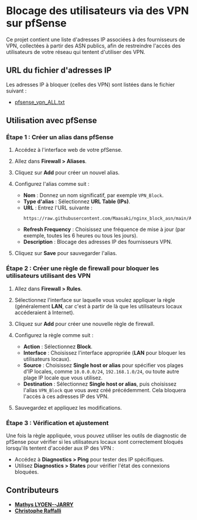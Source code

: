 # Blocage des utilisateurs via des VPN sur pfSense

Ce projet contient une liste d'adresses IP associées à des fournisseurs de VPN, collectées à partir des ASN publics, afin de restreindre l'accès des utilisateurs de votre réseau qui tentent d'utiliser des VPN.

## URL du fichier d'adresses IP

Les adresses IP à bloquer (celles des VPN) sont listées dans le fichier suivant :
- [pfsense_vpn_ALL.txt](https://raw.githubusercontent.com/Maasaki/nginx_block_asn/main/ASN_VPN_pfSense/pfsense_vpn_ALL.txt)

## Utilisation avec pfSense

### Étape 1 : Créer un alias dans pfSense

1. Accédez à l'interface web de votre pfSense.
2. Allez dans **Firewall > Aliases**.
3. Cliquez sur **Add** pour créer un nouvel alias.
4. Configurez l'alias comme suit :
   - **Nom** : Donnez un nom significatif, par exemple `VPN_Block`.
   - **Type d'alias** : Sélectionnez **URL Table (IPs)**.
   - **URL** : Entrez l'URL suivante :
     ```
     https://raw.githubusercontent.com/Maasaki/nginx_block_asn/main/ASN_VPN_pfSense/pfsense_vpn_ALL.txt
     ```
   - **Refresh Frequency** : Choisissez une fréquence de mise à jour (par exemple, toutes les 6 heures ou tous les jours).
   - **Description** : Blocage des adresses IP des fournisseurs VPN.

5. Cliquez sur **Save** pour sauvegarder l'alias.

### Étape 2 : Créer une règle de firewall pour bloquer les utilisateurs utilisant des VPN

1. Allez dans **Firewall > Rules**.
2. Sélectionnez l'interface sur laquelle vous voulez appliquer la règle (généralement **LAN**, car c'est à partir de là que les utilisateurs locaux accéderaient à Internet).
3. Cliquez sur **Add** pour créer une nouvelle règle de firewall.
4. Configurez la règle comme suit :
   - **Action** : Sélectionnez **Block**.
   - **Interface** : Choisissez l'interface appropriée (**LAN** pour bloquer les utilisateurs locaux).
   - **Source** : Choisissez **Single host or alias** pour spécifier vos plages d'IP locales, comme `10.0.0.0/24`, `192.168.1.0/24`, ou toute autre plage IP locale que vous utilisez.
   - **Destination** : Sélectionnez **Single host or alias**, puis choisissez l'alias `VPN_Block` que vous avez créé précédemment. Cela bloquera l'accès à ces adresses IP des VPN.

5. Sauvegardez et appliquez les modifications.

### Étape 3 : Vérification et ajustement

Une fois la règle appliquée, vous pouvez utiliser les outils de diagnostic de pfSense pour vérifier si les utilisateurs locaux sont correctement bloqués lorsqu'ils tentent d'accéder aux IP des VPN :
- Accédez à **Diagnostics > Ping** pour tester des IP spécifiques.
- Utilisez **Diagnostics > States** pour vérifier l'état des connexions bloquées.

## Contributeurs

- **[Mathys LYOEN--JARRY](https://github.com/Maasaki)**
- **[Christophe Raffalli](https://github.com/craff)**
